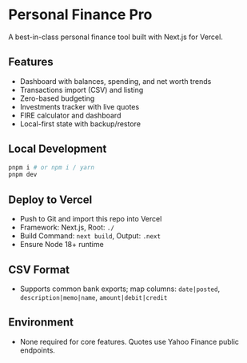 # Personal Finance Pro

A best-in-class personal finance tool built with Next.js for Vercel.

## Features
- Dashboard with balances, spending, and net worth trends
- Transactions import (CSV) and listing
- Zero-based budgeting
- Investments tracker with live quotes
- FIRE calculator and dashboard
- Local-first state with backup/restore

## Local Development
```bash
pnpm i # or npm i / yarn
pnpm dev
```

## Deploy to Vercel
- Push to Git and import this repo into Vercel
- Framework: Next.js, Root: `./`
- Build Command: `next build`, Output: `.next`
- Ensure Node 18+ runtime

## CSV Format
- Supports common bank exports; map columns: `date|posted`, `description|memo|name`, `amount|debit|credit`

## Environment
- None required for core features. Quotes use Yahoo Finance public endpoints.